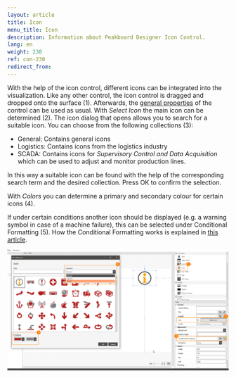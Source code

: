 ```yaml
---
layout: article
title: Icon
menu_title: Icon
description: Information about Peakboard Designer Icon Control.
lang: en
weight: 230
ref: con-230
redirect_from:
---
```


With the help of the icon control, different icons can be integrated into the visualization.
Like any other control, the icon control is dragged and dropped onto the surface (1). 
Afterwards, the [general properties](/controls/en-allgemeine-eigenschaften.html) of the control can be used as usual.
With *Select Icon* the main icon can be determined (2).
The icon dialog that opens allows you to search for a suitable icon.
You can choose from the following collections (3):

* General: Contains general icons
* Logistics: Contains icons from the logistics industry
* SCADA: Contains icons for *Supervisory Control and Data Acquisition* which can be used to adjust and monitor production lines.


In this way a suitable icon can be found with the help of the corresponding search term and the desired collection.
Press OK to confirm the selection.

With *Colors* you can determine a primary and secondary colour for certain icons (4).


If under certain conditions another icon should be displayed (e.g. a warning symbol in case of a machine failure), this can be selected under Conditional Formatting (5).
How the Conditional Formatting works is explained in [this article](https://help.peakboard.com/controls/en-cf.html).

![image_1](/assets/images/Controls/icon/icon01.png)